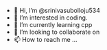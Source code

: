 - 👋 Hi, I’m @srinivasubolloju534
- 👀 I’m interested  in coding.
- 🌱 I’m currently learning  cpp
- 💞️ I’m looking to collaborate on 
- 📫 How to reach me ...

<!---
srinivasubolloju534/srinivasubolloju534 is a ✨ special ✨ repository because its `README.md` (this file) appears on your GitHub profile.
You can click the Preview link to take a look at your changes.
--->
